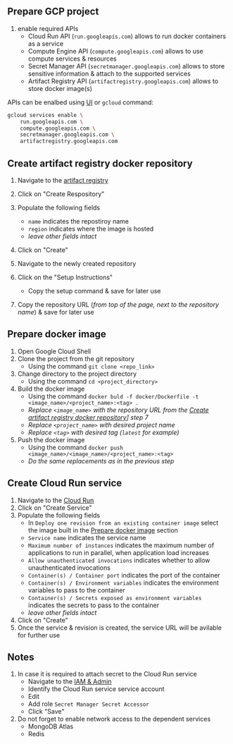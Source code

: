 
## Prepare GCP project
1. enable required APIs
    -  Cloud Run API (`run.googleapis.com`) allows to run docker containers as a service
    -  Compute Engine API (`compute.googleapis.com`) allows to use compute services & resources
    -  Secret Manager API (`secretmanager.googleapis.com`) allows to store sensitive information & attach to the supported services
    -  Artifact Registry API (`artifactregistry.googleapis.com`) allows to store docker image(s)

APIs can be enalbed using [UI](https://console.cloud.google.com/apis/library) or `gcloud` command:
```bash
gcloud services enable \
    run.googleapis.com \
    compute.googleapis.com \
    secretmanager.googleapis.com \
    artifactregistry.googleapis.com
```

## Create artifact registry docker repository
1. Navigate to the [artifact registry](https://console.cloud.google.com/artifacts)
2. Click on "Create Respository"
3. Populate the following fields
    - `name` indicates the repostiroy name
    - `region` indicates where the image is hosted
    - *leave other fields intact*
4. Click on "Create"

5. Navigate to the newly created repository
6. Click on the "Setup Instructions"
    - Copy the setup command & save for later use
7. Copy the repository URL (*from top of the page, next to the repository name*) & save for later use

## Prepare docker image
1. Open Google Cloud Shell
2. Clone the project from the git repository
    - Using the command `git clone <repo_link>`
3. Change directory to the project directory
    - Using the command `cd <project_directory>`
4. Build the docker image
    - Using the command `docker buld -f docker/Dockerfile -t <image_name>/<project_name>:<tag> .`
    - *Replace `<image_name>` with the repository URL from the [Create artifact registry docker repository](#create-artifact-registry-docker-repository)] step 7*
    - *Replace `<project_name>` with desired project name*
    - *Replace `<tag>` with desired tag (`latest` for example)*
5. Push the docker image
    - Using the command `docker push <image_name>/<image_name>/<project_name>:<tag>`
    - *Do the same replacements as in the previous step*

## Create Cloud Run service
1. Navigate to the [Cloud Run](https://console.cloud.google.com/run)
2. Click on "Create Service"
3. Populate the following fields
    - In `Deploy one revision from an existing container image` select the image built in the [Prepare docker image](#prepare-docker-image) section
    - `Service name` indicates the service name
    - `Maximum number of instances` indicates the maximum number of applications to run in parallel, when application load increases
    - `Allow unauthenticated invocations` indicates whether to allow unauthenticated invocations
    - `Container(s) / Container port` indicates the port of the container
    - `Container(s) / Environment variables` indicates the environment variables to pass to the container
    - `Container(s) / Secrets exposed as environment variables` indicates the secrets to pass to the container
    - *leave other fields intact*
4. Click on "Create"
5. Once the service & revision is created, the service URL will be avilable for further use

## Notes
1. In case it is required to attach secret to the Cloud Run service
    - Navigate to the [IAM & Admin](https://console.cloud.google.com/iam-admin)
    - Identify the Cloud Run service service account
    - Edit
    - Add role `Secret Manager Secret Accessor`
    - Click "Save"
2. Do not forget to enable network access to the dependent services
    - MongoDB Atlas
    - Redis
